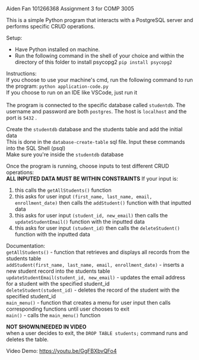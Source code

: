Aiden Fan 101266368
Assignment 3 for COMP 3005

This is a simple Python program that interacts with a PostgreSQL server and performs specific CRUD operations.

Setup:

- Have Python installed on machine.
- Run the following command in the shell of your choice and within the directory of this folder to install psycopg2
  `pip install psycopg2`

Instructions:<br>
If you choose to use your machine's cmd, run the following command to run the program: `python application-code.py`<br>If you choose to run on an IDE like VSCode, just run it<br><br>
The program is connected to the specific database called `studentdb`. The username and password are both `postgres`. The host is `localhost`  and the port is `5432` . 

Create the `studentdb` database and the students table and add the initial data<br>
  This is done in the `database-create-table` sql file.<be>
  Input these commands into the SQL Shell (psql)<br>
    Make sure you're inside the `studentdb` database<br>

Once the program is running, choose inputs to test different CRUD operations:<br>
**ALL INPUTED DATA MUST BE WITHIN CONSTRAINTS**
If your input is:<br>
1. this calls the `getAllStudents()` function
2. this asks for user input `(first_name, last_name, email, enrollment_date)` then calls the `addStudent()` function with that inputted data
3. this asks for user input `(student_id, new_email)` then calls the `updateStudentEmail()` function with the inputted data
4. this asks for user input `(student_id)` then calls the `deleteStudent()` function with the inputted data

Documentation:<br>
`getAllStudents()` - function that retrieves and displays all records from the students table <br>
`addStudent(first_name, last_name, email, enrollment_date)` - inserts a new student record into the students table <br>
`updateStudentEmail(student_id, new_email)` - updates the email address for a student with the specified student_id <br>
`deleteStudent(student_id)` - deletes the record of the student with the specified student_id <br>
`main_menu()` - function that creates a menu for user input then calls corresponding functions until user chooses to exit<br>
`main()` - calls the `main_menu()` function<br>

**NOT SHOWN/NEEDED IN VIDEO**<br>
when a user decides to exit, the `DROP TABLE students;` command runs and deletes the table. <br>

Video Demo:
https://youtu.be/GgFBXbvQFo4
